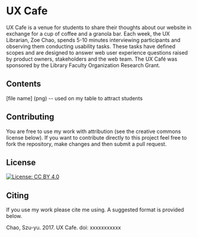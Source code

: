 

# UX Cafe

UX Cafe is a venue for students to share their thoughts about our website in exchange for a cup of coffee and a granola bar. Each week, the UX Librarian, Zoe Chao, spends 5-10 minutes interviewing participants and observing them conducting usability tasks. These tasks have defined scopes and are designed to answer web user experience questions raised by product owners, stakeholders and the web team. The UX Café was sponsored by the Library Faculty Organization Research Grant.

## Contents

[file name] (png) -- used on my table to attract students


## Contributing

You are free to use my work with attribution (see the creative commons license below). If you want to contribute directly to this project feel free to fork the repository, make changes and then submit a pull request.

## License
[![License: CC BY 4.0](https://licensebuttons.net/l/by/4.0/80x15.png)](https://creativecommons.org/licenses/by/4.0/)

## Citing

If you use my work please cite me using. A suggested format is provided below.

Chao, Szu-yu. 2017. UX Cafe. doi: xxxxxxxxxxx





